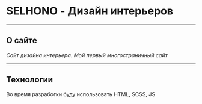 # SELHONO - Дизайн интерьеров

----

## О сайте

*Сайт дизайна интерьера. Мой первый многостраничный сайт*

----

## Технологии

Во время разработки буду использовать HTML, SCSS, JS



